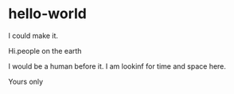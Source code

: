 # hello-world
I could make it.

Hi.people on the earth

I would be a human before it.
I am lookinf for time and space here.

Yours only

